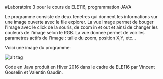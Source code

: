 #Laboratoire 3 pour le cours de ELE116, programmation JAVA

Le programme consiste de deux fenetres qui donnent les informations sur une image ouverte avec le file explorer.
La vue Image permet de bouger l'image avec le click de la souris, de zoom in et out et ainsi de changer les couleurs de l'image selon le RGB. La vue donnee permet de voir les parametres actifs de l'image : taille du zoom, position X,Y, etc...

Voici une image du programme:

![alt tag](https://cloud.githubusercontent.com/assets/16928726/18809041/6ad16fa4-8240-11e6-8204-b5e73c8b0792.png)

Code en Java produit en Hiver 2016 dans le cadre de ELE116 par Vincent Gosselin et Valentin Gaudin.
